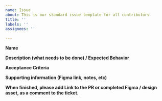 ```yaml
---
name: Issue
about: This is our standard issue template for all contributors
title: ''
labels: ''
assignees: ''

---
```


**Name**

**Description (what needs to be done) / Expected Behavior**

**Acceptance Criteria**

**Supporting information (Figma link, notes, etc)**

**When finished, please add Link to the PR or completed Figma / design asset, as a comment to the ticket.**
